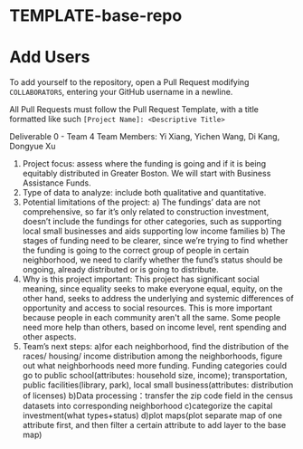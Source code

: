 # TEMPLATE-base-repo

# Add Users
To add yourself to the repository, open a Pull Request modifying `COLLABORATORS`, entering your GitHub username in a newline.

All Pull Requests must follow the Pull Request Template, with a title formatted like such `[Project Name]: <Descriptive Title>`

Deliverable 0 - Team 4
Team Members: Yi Xiang, Yichen Wang, Di Kang, Dongyue Xu

1. Project focus: assess where the funding is going and if it is being equitably distributed in Greater Boston. We will start with Business Assistance Funds. 
2. Type of data to analyze: include both qualitative and quantitative. 
3. Potential limitations of the project: 
   a) The fundings’ data are not comprehensive, so far it’s only related to construction investment, doesn’t include the fundings for other categories, such as supporting local small businesses and aids supporting low income families
   b) The stages of funding need to be clearer, since we’re trying to find whether the funding is going to the correct group of people in certain neighborhood, we need to clarify whether the fund’s status should be ongoing, already distributed or is going to distribute. 
4. Why is this project important:
This project has significant social meaning, since equality seeks to make everyone equal, equity, on the other hand, seeks to address the underlying and systemic differences of opportunity and access to social resources. This is more important because people in each community aren't all the same. Some people need more help than others, based on income level, rent spending and other aspects.
5. Team’s next steps:
   a)for each neighborhood, find the distribution of the races/ housing/ income distribution among the neighborhoods, figure out what neighborhoods need more funding. Funding categories could go to public school(attributes: household size, income); 
transportation, public facilities(library, park), 
local small business(attributes: distribution of licenses)
   b)Data processing：transfer the zip code field in the census datasets into corresponding neighborhood
   c)categorize the capital investment(what types+status)
   d)plot maps(plot separate map of one attribute first, and then filter a certain attribute to add layer to the base map)
